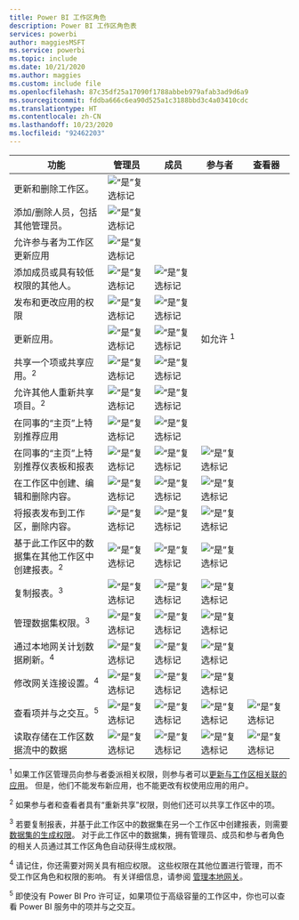 ```yaml
---
title: Power BI 工作区角色
description: Power BI 工作区角色表
services: powerbi
author: maggiesMSFT
ms.service: powerbi
ms.topic: include
ms.date: 10/21/2020
ms.author: maggies
ms.custom: include file
ms.openlocfilehash: 87c35df25a17090f1788abbeb979afab3ad9d6a9
ms.sourcegitcommit: fddba666c6ea90d525a1c3188bbd3c4a03410cdc
ms.translationtype: HT
ms.contentlocale: zh-CN
ms.lasthandoff: 10/23/2020
ms.locfileid: "92462203"
---
```

|功能   | 管理员  | 成员  | 参与者  | 查看器 |
|---|---|---|---|---|
| 更新和删除工作区。  | ![“是”复选标记](media/power-bi-workspace-roles-table/green-checkmark.png) |   |   |   | 
| 添加/删除人员，包括其他管理员。  |  ![“是”复选标记](media/power-bi-workspace-roles-table/green-checkmark.png) |   |   |   |
| 允许参与者为工作区更新应用  |  ![“是”复选标记](media/power-bi-workspace-roles-table/green-checkmark.png) |   |   |   |
| 添加成员或具有较低权限的其他人。  |  ![“是”复选标记](media/power-bi-workspace-roles-table/green-checkmark.png) | ![“是”复选标记](media/power-bi-workspace-roles-table/green-checkmark.png)  |   |   |
| 发布和更改应用的权限 |  ![“是”复选标记](media/power-bi-workspace-roles-table/green-checkmark.png) | ![“是”复选标记](media/power-bi-workspace-roles-table/green-checkmark.png)  |   |   |
| 更新应用。 |  ![“是”复选标记](media/power-bi-workspace-roles-table/green-checkmark.png) | ![“是”复选标记](media/power-bi-workspace-roles-table/green-checkmark.png)  |  如允许 <sup>1</sup>  |   |
| 共享一个项或共享应用。<sup>2</sup> |  ![“是”复选标记](media/power-bi-workspace-roles-table/green-checkmark.png) | ![“是”复选标记](media/power-bi-workspace-roles-table/green-checkmark.png)  |   |   |
| 允许其他人重新共享项目。<sup>2</sup> |  ![“是”复选标记](media/power-bi-workspace-roles-table/green-checkmark.png) | ![“是”复选标记](media/power-bi-workspace-roles-table/green-checkmark.png)  |   |   |
| 在同事的“主页”上特别推荐应用 |  ![“是”复选标记](media/power-bi-workspace-roles-table/green-checkmark.png) | ![“是”复选标记](media/power-bi-workspace-roles-table/green-checkmark.png)  |   |   |
| 在同事的“主页”上特别推荐仪表板和报表 |  ![“是”复选标记](media/power-bi-workspace-roles-table/green-checkmark.png) | ![“是”复选标记](media/power-bi-workspace-roles-table/green-checkmark.png)  | ![“是”复选标记](media/power-bi-workspace-roles-table/green-checkmark.png) |   |
| 在工作区中创建、编辑和删除内容。  |  ![“是”复选标记](media/power-bi-workspace-roles-table/green-checkmark.png) | ![“是”复选标记](media/power-bi-workspace-roles-table/green-checkmark.png)  | ![“是”复选标记](media/power-bi-workspace-roles-table/green-checkmark.png)  |   |
| 将报表发布到工作区，删除内容。  |  ![“是”复选标记](media/power-bi-workspace-roles-table/green-checkmark.png) | ![“是”复选标记](media/power-bi-workspace-roles-table/green-checkmark.png)  | ![“是”复选标记](media/power-bi-workspace-roles-table/green-checkmark.png)  |   |
| 基于此工作区中的数据集在其他工作区中创建报表。<sup>2</sup> |  ![“是”复选标记](media/power-bi-workspace-roles-table/green-checkmark.png) | ![“是”复选标记](media/power-bi-workspace-roles-table/green-checkmark.png)  | ![“是”复选标记](media/power-bi-workspace-roles-table/green-checkmark.png)  |   |
| 复制报表。<sup>3</sup> | ![“是”复选标记](media/power-bi-workspace-roles-table/green-checkmark.png) | ![“是”复选标记](media/power-bi-workspace-roles-table/green-checkmark.png) | ![“是”复选标记](media/power-bi-workspace-roles-table/green-checkmark.png) |  |
| 管理数据集权限。<sup>3</sup> | ![“是”复选标记](media/power-bi-workspace-roles-table/green-checkmark.png) | ![“是”复选标记](media/power-bi-workspace-roles-table/green-checkmark.png) | ![“是”复选标记](media/power-bi-workspace-roles-table/green-checkmark.png) |  |
| 通过本地网关计划数据刷新。<sup>4</sup> | ![“是”复选标记](media/power-bi-workspace-roles-table/green-checkmark.png) | ![“是”复选标记](media/power-bi-workspace-roles-table/green-checkmark.png) | ![“是”复选标记](media/power-bi-workspace-roles-table/green-checkmark.png) |  |
| 修改网关连接设置。<sup>4</sup> | ![“是”复选标记](media/power-bi-workspace-roles-table/green-checkmark.png) | ![“是”复选标记](media/power-bi-workspace-roles-table/green-checkmark.png) | ![“是”复选标记](media/power-bi-workspace-roles-table/green-checkmark.png) |  |
| 查看项并与之交互。<sup>5</sup> |  ![“是”复选标记](media/power-bi-workspace-roles-table/green-checkmark.png) | ![“是”复选标记](media/power-bi-workspace-roles-table/green-checkmark.png)  | ![“是”复选标记](media/power-bi-workspace-roles-table/green-checkmark.png)  | ![“是”复选标记](media/power-bi-workspace-roles-table/green-checkmark.png)  |
| 读取存储在工作区数据流中的数据 | ![“是”复选标记](media/power-bi-workspace-roles-table/green-checkmark.png) | ![“是”复选标记](media/power-bi-workspace-roles-table/green-checkmark.png) | ![“是”复选标记](media/power-bi-workspace-roles-table/green-checkmark.png) | ![“是”复选标记](media/power-bi-workspace-roles-table/green-checkmark.png) |

<sup>1</sup> 如果工作区管理员向参与者委派相关权限，则参与者可以[更新与工作区相关联的应用](../collaborate-share/service-create-the-new-workspaces.md#allow-contributors-to-update-the-app)。 但是，他们不能发布新应用，也不能更改有权使用应用的用户。

<sup>2</sup> 如果参与者和查看者具有“重新共享”权限，则他们还可以共享工作区中的项。

<sup>3</sup> 若要复制报表，并基于此工作区中的数据集在另一个工作区中创建报表，则需要[数据集的生成权限](../connect-data/service-datasets-build-permissions.md)。 对于此工作区中的数据集，拥有管理员、成员和参与者角色的相关人员通过其工作区角色自动获得生成权限。

<sup>4</sup> 请记住，你还需要对网关具有相应权限。 这些权限在其他位置进行管理，而不受工作区角色和权限的影响。 有关详细信息，请参阅 [管理本地网关](/data-integration/gateway/service-gateway-manage)。

<sup>5</sup> 即使没有 Power BI Pro 许可证，如果项位于高级容量的工作区中，你也可以查看 Power BI 服务中的项并与之交互。

